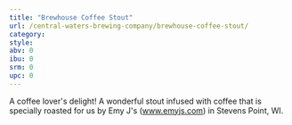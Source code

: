 ```yaml
---
title: "Brewhouse Coffee Stout"
url: /central-waters-brewing-company/brewhouse-coffee-stout/
category: 
style: 
abv: 0
ibu: 0
srm: 0
upc: 0
---
```

A coffee lover's delight! A wonderful stout infused with coffee that is specially roasted for us by Emy J's (www.emyjs.com) in Stevens Point, WI.
